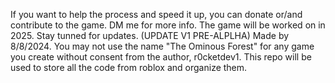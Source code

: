 If you want to help the process and speed it up, you can donate or/and contribute to the game. DM me for more info. The game will be worked on in 2025. Stay tunned for updates. (UPDATE V1 PRE-ALPLHA) Made by 8/8/2024.
You may not use the name "The Ominous Forest" for any game you create without consent from the author, r0cketdev1. 
This repo will be used to store all the code from roblox and organize them.
